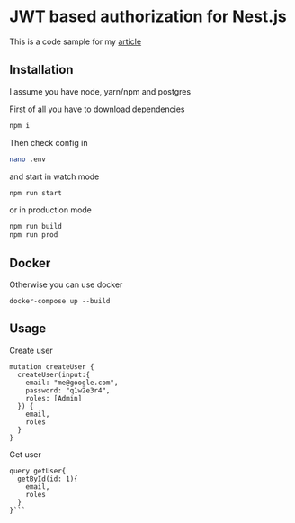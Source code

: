 # JWT based authorization for Nest.js

This is a code sample for my [article](https://trejgun.github.io/articles/jwt-based-authorization-for-nestjs)

## Installation

I assume you have node, yarn/npm and postgres

First of all you have to download dependencies
```bash
npm i
```

Then check config in
```bash
nano .env
```

and start in watch mode
```bash
npm run start
```

or in production mode
```bash
npm run build
npm run prod
```

## Docker

Otherwise you can use docker 

```shell script
docker-compose up --build
```

## Usage 

Create user

```gql
mutation createUser {
  createUser(input:{
    email: "me@google.com",
    password: "q1w2e3r4",
    roles: [Admin]
  }) {
    email,
    roles
  }
}
```

Get user

```gql
query getUser{
  getById(id: 1){
    email,
    roles
  }
}```
